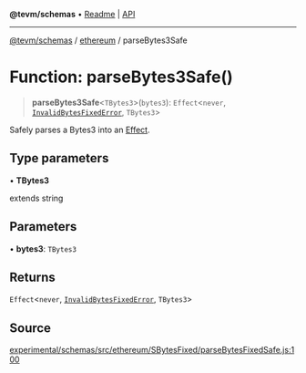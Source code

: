 **@tevm/schemas** • [Readme](../../README.md) \| [API](../../modules.md)

***

[@tevm/schemas](../../README.md) / [ethereum](../README.md) / parseBytes3Safe

# Function: parseBytes3Safe()

> **parseBytes3Safe**\<`TBytes3`\>(`bytes3`): `Effect`\<`never`, [`InvalidBytesFixedError`](../classes/InvalidBytesFixedError.md), `TBytes3`\>

Safely parses a Bytes3 into an [Effect](https://www.effect.website/docs/essentials/effect-type).

## Type parameters

• **TBytes3**

extends string

## Parameters

• **bytes3**: `TBytes3`

## Returns

`Effect`\<`never`, [`InvalidBytesFixedError`](../classes/InvalidBytesFixedError.md), `TBytes3`\>

## Source

[experimental/schemas/src/ethereum/SBytesFixed/parseBytesFixedSafe.js:100](https://github.com/evmts/tevm-monorepo/blob/main/experimental/schemas/src/ethereum/SBytesFixed/parseBytesFixedSafe.js#L100)
